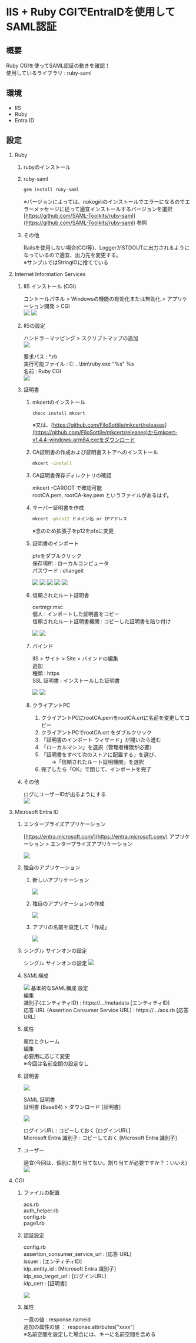 # IIS + Ruby CGIでEntraIDを使用してSAML認証

## 概要
Ruby CGIを使ってSAML認証の動きを確認！  
使用しているライブラリ : ruby-saml

## 環境
* IIS
* Ruby
* Entra ID

## 設定
1. Ruby
	1. rubyのインストール

	2. ruby-saml

		``` bash
		gem install ruby-saml
		```

		※バージョンによっては、nokogiriのインストールでエラーになるのでエラーメッセージに従って適宜インストールするバージョンを選択  
		[https://github.com/SAML-Toolkits/ruby-saml](https://github.com/SAML-Toolkits/ruby-saml) 参照

	3. その他

		Railsを使用しない場合(CGI等)、LoggerがSTDOUTに出力されるようになっているので適宜、出力先を変更する。  
		※サンプルではStringIOに捨てている

2. Internet Information Services
	1. IIS インストール (CGI)

		コントールパネル > Windowsの機能の有効化または無効化 > アプリケーション開発 > CGI  
		![](./image/IIS01.png)
		![](./image/IIS02.png)

	2. IISの設定

		ハンドラーマッピング > スクリプトマップの追加  
		![](./image/IIS03.png)

		要求パス : *.rb  
		実行可能ファイル : C:\...\bin\ruby.exe "%s" %s  
		名前 : Ruby CGI  
		![](./image/IIS04.png)

	3. 証明書
		1. mkcertのインストール

			```bash
			choco install mkcert
			```
			※又は、[https://github.com/FiloSottile/mkcert/releases](https://github.com/FiloSottile/mkcert/releases)からmkcert-v1.4.4-windows-arm64.exeをダウンロード

		2. CA証明書の作成および証明書ストアへのインストール

			```bash
			mkcert -install
			```
		
		3. CA証明書保存ディレクトリの確認

			mkcert -CAROOT で確認可能  
			rootCA.pem, rootCA-key.pem というファイルがあるはず。
		
		4. サーバー証明書を作成

			```bash
			mkcert -pkcs12 ドメイン名 or IPアドレス  
			```
			※念のため拡張子をp12をpfxに変更
		
		5. 証明書のインポート

			pfxをダブルクリック  
			保存場所 : ローカルコンピュータ  
			パスワード : changeit  

			![](./image/IIS05.png)
			![](./image/IIS06.png)
			![](./image/IIS07.png)
			![](./image/IIS08.png)
			![](./image/IIS09.png)


		6. 信頼されたルート証明書

			certmgr.msc  
			個人 : インポートした証明書をコピー  
			信頼されたルート証明書機関 : コピーした証明書を貼り付け  

			![](./image/IIS10.png)
			![](./image/IIS11.png)

		7. バインド

			IIS > サイト > Site > バインドの編集  
			追加  
			種類 : https  
			SSL 証明書 : インストールした証明書  

			![](./image/IIS12.png)
			![](./image/IIS13.png)

		8. クライアントPC

			1. クライアントPCにrootCA.pemをrootCA.crtに名前を変更してコピー
			2. クライアントPCでrootCA.crt をダブルクリック
			3. 「証明書のインポート ウィザード」が開いたら進む
			4. 「ローカルマシン」を選択（管理者権限が必要）
			5. 「証明書をすべて次のストアに配置する」を選び、  
				　　→「信頼されたルート証明機関」を選択
			6. 完了したら「OK」で閉じて、インポートを完了

	4. その他

		ログにユーザーIDが出るようにする  
		![](./image/IIS14.png)

3. Microsoft Entra ID
	1. エンタープライズアプリケーション

		[https://entra.microsoft.com/](https://entra.microsoft.com/)
		アプリケーション > エンタープライズアプリケーション

		![](./image/entra01.png)

	2. 独自のアプリケーション
		1. 新しいアプリケーション

			![](./image/entra02.png)

		2. 独自のアプリケーションの作成

			![](./image/entra03.png)

		3. アプリの名前を設定して「作成」

			![](./image/entra04.png)

	3. シングル サインオンの設定

		シングル サインオンの設定
		![](./image/entra05.png)

	4. SAML構成

		![](./image/entra06.png)
		基本的なSAML構成 設定  
		編集  
		識別子(エンティティID) : https://.../metadata [エンティティID]  
		応答 URL (Assertion Consumer Service URL) : https://.../acs.rb [応答 URL]  

	5. 属性

		属性とクレーム  
		編集  
		必要用に応じて変更  
			※今回は名前空間の設定なし  

	6. 証明書

		![](./image/entra07.png)

		SAML 証明書  
		証明書 (Base64) > ダウンロード [証明書]  

		![](./image/entra08.png)

		ログインURL : コピーしておく [ログインURL]  
		Microsoft Entra 識別子 : コピーしておく [Microsoft Entra 識別子]  

	7. ユーザー

		適宜(今回は、個別に割り当てない。割り当てが必要ですか？：いいえ)
		![](./image/entra09.png)

4. CGI
	1. ファイルの配置

		acs.rb  
		auth_helper.rb  
		config.rb  
		page1.rb  

	2. 認証設定

		config.rb  
		assertion_consumer_service_url : [応答 URL]  
		issuer : [エンティティID]  
		idp_entity_id : [Microsoft Entra 識別子]  
		idp_sso_target_url : [ログインURL]  
		idp_cert : [証明書]  

		![](./image/ruby01.png)

	3. 属性

		一意の値 : response.nameid  
		追加の属性の値 ： response.attributes["xxxx"]  
			※名前空間を設定した場合には、キーに名前空間を含める